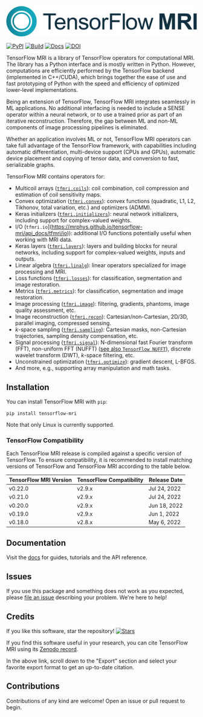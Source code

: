 <div align="center">
  <img src="https://raw.githubusercontent.com/mrphys/tensorflow-mri/v0.21.0/tools/assets/tfmri_logo.svg?sanitize=true">
</div>

[![PyPI](https://badge.fury.io/py/tensorflow-mri.svg)](https://badge.fury.io/py/tensorflow-mri)
[![Build](https://github.com/mrphys/tensorflow-mri/actions/workflows/build-package.yml/badge.svg)](https://github.com/mrphys/tensorflow-mri/actions/workflows/build-package.yml)
[![Docs](https://img.shields.io/badge/api-reference-blue.svg)](https://mrphys.github.io/tensorflow-mri/)
[![DOI](https://zenodo.org/badge/388094708.svg)](https://zenodo.org/badge/latestdoi/388094708)

<!-- start-intro -->

TensorFlow MRI is a library of TensorFlow operators for computational MRI.
The library has a Python interface and is mostly written in Python. However,
computations are efficiently performed by the TensorFlow backend (implemented in
C++/CUDA), which brings together the ease of use and fast prototyping of Python
with the speed and efficiency of optimized lower-level implementations.

Being an extension of TensorFlow, TensorFlow MRI integrates seamlessly in ML
applications. No additional interfacing is needed to include a SENSE operator
within a neural network, or to use a trained prior as part of an iterative
reconstruction. Therefore, the gap between ML and non-ML components of image
processing pipelines is eliminated.

Whether an application involves ML or not, TensorFlow MRI operators can take
full advantage of the TensorFlow framework, with capabilities including
automatic differentiation, multi-device support (CPUs and GPUs), automatic
device placement and copying of tensor data, and conversion to fast,
serializable graphs.

TensorFlow MRI contains operators for:

- Multicoil arrays
  ([`tfmri.coils`](https://mrphys.github.io/tensorflow-mri/api_docs/tfmri/coils)):
  coil combination, coil compression and estimation of coil sensitivity
  maps.
- Convex optimization
  ([`tfmri.convex`](https://mrphys.github.io/tensorflow-mri/api_docs/tfmri/convex)):
  convex functions (quadratic, L1, L2, Tikhonov, total variation, etc.) and
  optimizers (ADMM).
- Keras initializers
  ([`tfmri.initializers`](https://mrphys.github.io/tensorflow-mri/api_docs/tfmri/initializers)):
  neural network initializers, including support for complex-valued weights.
- I/O (`tfmri.io`](https://mrphys.github.io/tensorflow-mri/api_docs/tfmri/io)):
  additional I/O functions potentially useful when working with MRI data.
- Keras layers
  ([`tfmri.layers`](https://mrphys.github.io/tensorflow-mri/api_docs/tfmri/layers)):
  layers and building blocks for neural networks, including support for
  complex-valued weights, inputs and outputs.
- Linear algebra
  ([`tfmri.linalg`](https://mrphys.github.io/tensorflow-mri/api_docs/tfmri/linalg)):
  linear operators specialized for image processing and MRI.
- Loss functions
  ([`tfmri.losses`](https://mrphys.github.io/tensorflow-mri/api_docs/tfmri/losses)):
  for classification, segmentation and image restoration.
- Metrics
  ([`tfmri.metrics`](https://mrphys.github.io/tensorflow-mri/api_docs/tfmri/metrics)):
  for classification, segmentation and image restoration.
- Image processing
  ([`tfmri.image`](https://mrphys.github.io/tensorflow-mri/api_docs/tfmri/image)):
  filtering, gradients, phantoms, image quality assessment, etc.
- Image reconstruction
  ([`tfmri.recon`](https://mrphys.github.io/tensorflow-mri/api_docs/tfmri/recon)):
  Cartesian/non-Cartesian, 2D/3D, parallel imaging, compressed sensing.
- *k*-space sampling
  ([`tfmri.sampling`](https://mrphys.github.io/tensorflow-mri/api_docs/tfmri/sampling)):
  Cartesian masks, non-Cartesian trajectories, sampling density compensation,
  etc.
- Signal processing
  ([`tfmri.signal`](https://mrphys.github.io/tensorflow-mri/api_docs/tfmri/signal)):
  N-dimensional fast Fourier transform (FFT), non-uniform FFT (NUFFT)
  ([see also `TensorFlow NUFFT`](https://github.com/mrphys/tensorflow-nufft)),
  discrete wavelet transform (DWT), *k*-space filtering, etc.
- Unconstrained optimization
  ([`tfmri.optimize`](https://mrphys.github.io/tensorflow-mri/api_docs/tfmri/optimize)):
  gradient descent, L-BFGS.
- And more, e.g., supporting array manipulation and math tasks.

<!-- end-intro -->

## Installation

<!-- start-install -->

You can install TensorFlow MRI with ``pip``:

```
pip install tensorflow-mri
```

Note that only Linux is currently supported.

### TensorFlow Compatibility

Each TensorFlow MRI release is compiled against a specific version of
TensorFlow. To ensure compatibility, it is recommended to install matching
versions of TensorFlow and TensorFlow MRI according to the table below.

<!-- start-compatibility-table -->

| TensorFlow MRI Version | TensorFlow Compatibility | Release Date |
| ---------------------- | ------------------------ | ------------ |
| v0.22.0                | v2.9.x                   | Jul 24, 2022 |
| v0.21.0                | v2.9.x                   | Jul 24, 2022 |
| v0.20.0                | v2.9.x                   | Jun 18, 2022 |
| v0.19.0                | v2.9.x                   | Jun 1, 2022  |
| v0.18.0                | v2.8.x                   | May 6, 2022  |

<!-- end-compatibility-table -->

<!-- end-install -->

## Documentation

Visit the [docs](https://mrphys.github.io/tensorflow-mri/) for guides,
tutorials and the API reference.

## Issues

If you use this package and something does not work as you expected, please
[file an issue](https://github.com/mrphys/tensorflow-mri/issues/new)
describing your problem. We're here to help!

## Credits

If you like this software, star the repository! [![Stars](https://img.shields.io/github/stars/mrphys/tensorflow-mri?style=social)](https://github.com/mrphys/tensorflow-mri/stargazers)

If you find this software useful in your research, you can cite TensorFlow MRI
using its [Zenodo record](https://doi.org/10.5281/zenodo.5151590).

In the above link, scroll down to the "Export" section and select your favorite
export format to get an up-to-date citation.

## Contributions

Contributions of any kind are welcome! Open an issue or pull request to begin.

